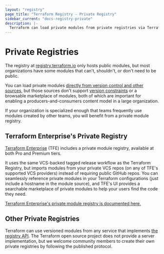 ```yaml
---
layout: "registry"
page_title: "Terraform Registry - Private Registry"
sidebar_current: "docs-registry-private"
description: |-
  Terraform can load private modules from private registries via Terraform Enterprise.
---
```


# Private Registries

The registry at [registry.terraform.io](https://registry.terraform.io)
only hosts public modules, but most organizations have some modules that
can't, shouldn't, or don't need to be public.

You can load private modules [directly from version control and other
sources](/docs/modules/sources.html), but those sources don't support [version
constraints](/docs/configuration/modules.html#module-versions) or a browsable
marketplace of modules, both of which are important for enabling a
producers-and-consumers content model in a large organization.

If your organization is specialized enough that teams frequently use modules
created by other teams, you will benefit from a private module registry.

## Terraform Enterprise's Private Registry

[Terraform Enterprise](https://www.hashicorp.com/products/terraform) (TFE)
includes a private module registry, available at both Pro and Premium tiers.

It uses the same VCS-backed tagged release workflow as the Terraform Registry,
but imports modules from your private VCS repos (on any of TFE's supported VCS
providers) instead of requiring public GitHub repos. You can seamlessly
reference private modules in your Terraform configurations (just include a
hostname in the module source), and TFE's UI provides a searchable marketplace
of private modules to help your users find the code they need.

[Terraform Enterprise's private module registry is documented here.](/docs/enterprise/registry/index.html)

## Other Private Registries

Terraform can use versioned modules from any service that implements
[the registry API](/docs/registry/api.html).
The Terraform open source project does not provide a server implementation, but
we welcome community members to create their own private registries by following
the published protocol.

